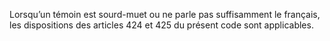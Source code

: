Lorsqu’un témoin est sourd-muet ou ne parle pas suffisamment le français, les dispositions des articles 424 et 425 du présent code sont applicables.